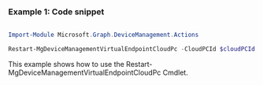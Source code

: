 ### Example 1: Code snippet

```powershell

Import-Module Microsoft.Graph.DeviceManagement.Actions

Restart-MgDeviceManagementVirtualEndpointCloudPc -CloudPCId $cloudPCId

```
This example shows how to use the Restart-MgDeviceManagementVirtualEndpointCloudPc Cmdlet.

